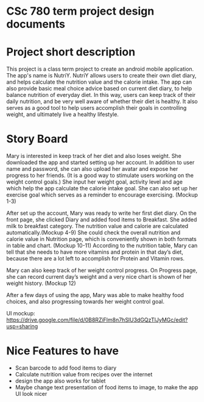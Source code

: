 # CSc 780 term project design documents

# Project short description #

This project is a class term project to create an android mobile application. The app's name is NutriY. NutriY allows users to create their own diet diary, and helps calculate the nutrition value and the calorie intake. The app can also provide basic meal choice advice based on current diet diary, to help balance nutrition of everyday diet. In this way, users can keep track of their daily nutrition, and be very well aware of whether their diet is healthy. It also serves as a good tool to help users accomplish their goals in controlling weight, and ultimately live a healthy lifestyle.

# Story Board #

Mary is interested in keep track of her diet and also loses weight. She downloaded the app and started setting up her account.  In addition to user name and password, she can also upload her avatar and expose her progress to her friends. (It is a good way to stimulate users working on the weight control goals.) She input her weight goal, activity level and age which help the app calculate the calorie intake goal. She can also set up her exercise goal which serves as a reminder to encourage exercising. (Mockup 1-3)

After set up the account, Mary was ready to write her first diet diary. On the front page, she clicked Diary and added food items to Breakfast. She added milk to breakfast category. The nutrition value and calorie are calculated automatically.(Mockup 4-9) She could check the overall nutrition and calorie value in Nutrition page, which is conveniently shown in both formats in table and chart. (Mockup 10-11) According to the nutrition table, Mary can tell that she needs to have more vitamins and protein in that day’s diet, because there are a lot left to accomplish for Protein and Vitamin rows.

Mary can also keep track of her weight control progress. On Progress page, she can record current day’s weight and a very nice chart is shown of her weight history. (Mockup 12)

After a few days of using the app, Mary was able to make healthy food choices, and also progressing towards her weight control goal.

UI mockup: https://drive.google.com/file/d/0B8RZiFlm8n7hSlU3dGQzTlJyMGc/edit?usp=sharing

# Nice Features to have #
  * Scan barcode to add food items to diary
  * Calculate nutrition value from recipes over the internet
  * design the app also works for tablet
  * Maybe change text presentation of food items to image, to make the app UI look nicer


